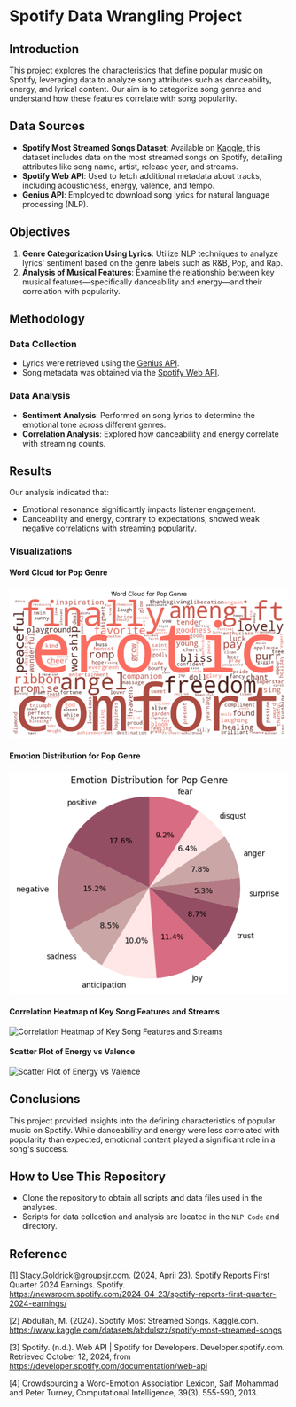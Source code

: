 # Spotify Data Wrangling Project

## Introduction
This project explores the characteristics that define popular music on Spotify, leveraging data to analyze song attributes such as danceability, energy, and lyrical content. Our aim is to categorize song genres and understand how these features correlate with song popularity.

## Data Sources
- **Spotify Most Streamed Songs Dataset**: Available on [Kaggle](https://www.kaggle.com/datasets/abdulszz/spotify-most-streamed-songs), this dataset includes data on the most streamed songs on Spotify, detailing attributes like song name, artist, release year, and streams.
- **Spotify Web API**: Used to fetch additional metadata about tracks, including acousticness, energy, valence, and tempo.
- **Genius API**: Employed to download song lyrics for natural language processing (NLP).

## Objectives
1. **Genre Categorization Using Lyrics**: Utilize NLP techniques to analyze lyrics' sentiment based on the genre labels such as R&B, Pop, and Rap.
2. **Analysis of Musical Features**: Examine the relationship between key musical features—specifically danceability and energy—and their correlation with popularity.

## Methodology
### Data Collection
- Lyrics were retrieved using the [Genius API](https://genius.com/api-clients).
- Song metadata was obtained via the [Spotify Web API](https://developer.spotify.com/documentation/web-api).

### Data Analysis
- **Sentiment Analysis**: Performed on song lyrics to determine the emotional tone across different genres.
- **Correlation Analysis**: Explored how danceability and energy correlate with streaming counts.

## Results
Our analysis indicated that:
- Emotional resonance significantly impacts listener engagement.
- Danceability and energy, contrary to expectations, showed weak negative correlations with streaming popularity.

### Visualizations
#### Word Cloud for Pop Genre
![Word Cloud for Pop Genre](wordclouds/Pop_wordcloud.png)

#### Emotion Distribution for Pop Genre
![Emotion Distribution for Pop Genre](piecharts/Pop_pie_chart.png)

#### Correlation Heatmap of Key Song Features and Streams
![Correlation Heatmap of Key Song Features and Streams](Correlation_heatmap.png)

#### Scatter Plot of Energy vs Valence
![Scatter Plot of Energy vs Valence](Scatter_plot_energy_valence.png)

## Conclusions
This project provided insights into the defining characteristics of popular music on Spotify. While danceability and energy were less correlated with popularity than expected, emotional content played a significant role in a song's success.

## How to Use This Repository
- Clone the repository to obtain all scripts and data files used in the analyses.
- Scripts for data collection and analysis are located in the `NLP Code` and ` `directory.

## Reference
[1] Stacy.Goldrick@groupsjr.com. (2024, April 23). Spotify Reports First Quarter 2024 Earnings. Spotify.     
https://newsroom.spotify.com/2024-04-23/spotify-reports-first-quarter-2024-earnings/

[2] Abdullah, M. (2024). Spotify Most Streamed Songs. Kaggle.com.     
https://www.kaggle.com/datasets/abdulszz/spotify-most-streamed-songs

[3] Spotify. (n.d.). Web API | Spotify for Developers. Developer.spotify.com. Retrieved October 12, 2024, from     
https://developer.spotify.com/documentation/web-api

[4] Crowdsourcing a Word-Emotion Association Lexicon, Saif Mohammad and Peter Turney, Computational Intelligence, 39(3), 555-590, 2013.


